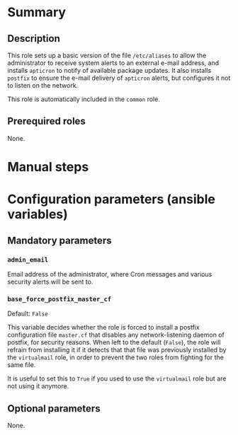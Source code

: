 # Summary

## Description

This role sets up a basic version of the file `/etc/aliases` to allow the
administrator to receive system alerts to an external e-mail address, and
installs `apticron` to notify of available package updates. It also installs
`postfix` to ensure the e-mail delivery of `apticron` alerts, but configures it
not to listen on the network.

This role is automatically included in the `common` role.

## Prerequired roles

None.

# Manual steps

# Configuration parameters (ansible variables)

## Mandatory parameters

### `admin_email`

Email address of the administrator, where Cron messages and various security
alerts will be sent to.

### `base_force_postfix_master_cf`

Default: `False`

This variable decides whether the role is forced to install a postfix
configuration file `master.cf` that disables any network-listening daemon of
postfix, for security reasons. When left to the default (`False`), the role will
refrain from installing it if it detects that that file was previously installed
by the `virtualmail` role, in order to prevent the two roles from fighting for
the same file.

It is useful to set this to `True` if you used to use the `virtualmail` role but
are not using it anymore.

## Optional parameters

None.
